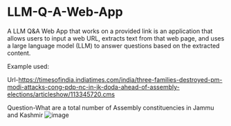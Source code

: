 # LLM-Q-A-Web-App
A LLM Q&amp;A Web App that works on a provided link is an application that allows users to input a web URL, extracts text from that web page, and uses a large language model (LLM) to answer questions based on the extracted content. 

Example used:

Url-https://timesofindia.indiatimes.com/india/three-families-destroyed-pm-modi-attacks-cong-pdp-nc-in-jk-doda-ahead-of-assembly-elections/articleshow/113345720.cms

Question-What are a total number of Assembly constituencies in Jammu and Kashmir
![image](https://github.com/user-attachments/assets/86a1b009-30fb-4be2-b2fa-152347bcd04a)
